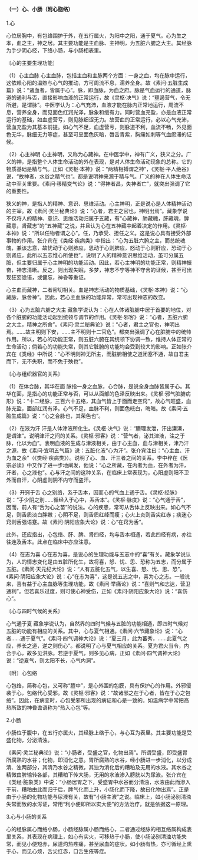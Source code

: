 #### （一）心、小肠（附心胞络）

1.心

心位居胸中，有包络围护于外，在五行属火，为阳中之阳，通于夏气。心为生之本，血之主，神之居。其主要功能是主血脉、主神明，为五脏六腑之大主。其经脉为手少阴心经，下络小肠，与小肠相表里。

〔心的主要生理功能〕

（1）心主血脉  心主血脉，包括主血和主脉两个方面：一身之血，均在脉中运行，这依赖心阳的温煦与心气的推动，方可周流不息，濡养全身。故《素问·五脏生成篇》说：“诸血者，皆属于心”。脉，即血脉，为血之府。脉是气血运行的通道，脉道的通利与否，直接影响血液的正常运行，故《灵枢·决气》说：“壅遏营气，令无所避，是谓脉”。中医学认为：心气充沛，血液才能在脉内正常地运行，周流不息，营养全身，而见面色红润光泽，脉象和缓有力。同时营血充盈，亦是血液正常运行的基础，如血虚营亏，则见脉细涩无力。故营血的正常运行，必以心气充沛，营血充盈为其基本前提。如心气不足，血虚营亏，则脉道不利，血流不畅，外见面色无华，脉细无力等症，甚至可呈面色灰暗，唇舌青紫，胸痛如刺等气血瘀滞的证候。

（2）心主神明  心主神明，又称为心藏神。在中医学中，神有广义，狭义之分。广义的神，是指整个人体生命活动的外在表现，是对人体生命活动现象的总称。它的物质基础是精与气。正如《灵枢·本神》说：“两精相搏谓之神”，《灵枢·平人绝谷》说，“故神者，水谷之精气也”。都是说明神来源于精与气。广义的神在人体生命活动中至关重要。《素问·移精变气论》说：“得神者昌，失神者亡”，就突出强调了它的重要性。

狭义的神，是指人的精神、意识、思维活动。心主神明，正是说心是人体精神活动的主宰。故《素问·灵兰秘典论》说：“心者，君主之官也，神明出焉”。藏象学说不仅将人的精神、意识、思维活动归属于五藏，有“心藏神，肺藏魄，肝藏魂，脾藏意，肾藏志”的“五神藏”之说，并且认为心在五神藏中起着决定的作用。《灵枢·本神》说：“所以任物者谓之心”。任，乃承受、担任之义。这是说心具有接受外部事物的作用。张介宾在《类经·疾病类》中指出：“心为五脏六腑之主，而总统魂魄，兼该志意，故忧动于心则肺应，思动于心则脾应，怒动于心则肝应，恐动于心则肾应，此所以五志惟心所使也”。说明了人的精神意识思维活动，虽可分属五脏，但主要归属于心主神明的功能活动。因此，若心主神明的功能正常，则精神振奋，神志清晰。反之，则出现失眠，多梦，神志不宁等神不守舍的证候，甚至可出现狂妄谵语，或健忘，神昏等重证。

心主血而藏神，二者密切相关。血是神志活动的物质基础，《灵枢·本神》说：“心藏脉，脉舍神”。因此，若心主血脉的功能异常，常可出现神志的改变。

（3）心为五脏六腑之大主  藏象学说认为：心在人体诸脏腑中居于首要的地位，对各个脏腑的功能活动起到统领与调节的作用。《灵枢·邪客》说：“心者，五脏六腑之大主，精神之所舍”。《素问·灵兰秘典论》说：“心者，君主之官也，神明出焉。……故主明则下安，……主不明则十二官危”。都突出强调了心在脏腑中的统帅作用。所以，若心的功能正常，则五脏六腑在其统领下协调一致，维持人体正常的生命活动；倘若心的功能失常，则其它脏腑的功能均会受到较大的影响。正如张介宾在《类经》中所说：“心不明则神无所主，而脏腑相使之道闭塞不通，故自君主而下，无不失职，而不免于殃也”。

〔心与组织器官的关系〕

（1）在体合脉，其华在面  脉指一身之血脉，心合脉，是说全身血脉皆属于心。其华在面，是指心的功能正常与否，可以从面部的色泽反映出来。《灵枢·邪气脏腑病形》说：“十二经脉，三百六十五络，其血气皆上于面而走空窍”，故心气旺盛，血脉充盈，面部红润有泽。心气不足，血脉不利，则面色㿠白，晦暗。故《素问·五脏生成篇》说：“心之合脉也，其荣色也”。

（2）在液为汗  汗是人体津液所化生。《灵枢·决气》说：“腠理发泄，汗出溱溱，是谓津”。说明津汗之间的关系。《灵枢·邪客》说：“营气者，泌其津液，注之于脉，化以为血”。表明血液的生成与津液相关，由于心主血，血与津相关，津乃汗之源，故《素问·宜明五气篇》说：五脏化液“心为汗”。张介宾注曰：“心主血、汗为血之余”（《类经·疾病类》）。说明了心、血、汗三者之间的关系。李中梓在《医宗必读》中又作了进一步地阐发，他说：“心之所藏，在内者为血，在外者为汗，汗者，心之液也”。心与汗之间的这种关系，在临床上常表现为，心阳虚则阳不卫外而自汗，心阴虚则阴不内守而盗汗。

（3）开窍于舌  心之别络，系于舌本，因而心的气血上通于舌。《灵枢·经脉》说：“手少阴之别……循经入于心中，系舌本”。《灵枢·脉度》说：“心气通于舌”，因而，前人有“舌为心之苗”的说法。心的疾患，常可从舌体上反映出来。如心气不足，则舌质淡白胖嫩；心阴不足，则舌质红绛而瘦；心火上炎则舌尖红赤；痰迷心窍则舌强语蹇。故《素问·阴阳应象大论》说：心“在窍为舌”。

此外，还应指出，心包络、肝、脾、肾四经，均与舌本相通，若此四经有病，亦往往连及舌本。此点在临床中亦应注意。

（4）在志为喜  心在志为喜，是说心的生理功能与五志中的“喜”有关。藏象学说认为，人的情志变化是由五脏所化生，故将喜，怒、忧、思、恐称为五志，而分属于五脏。《素问·天元纪大论》说：“人有五脏化五气，以生喜、怒、忧、思、恐”。《素问·阴阳应象大论》说：心“在志为喜”，这是说五志之中，喜为心之志。一般说来，喜有益于心主血脉等生理功能，故《素问·举痛论》说：“喜则气和志达，营卫通利”。但若喜乐过度，则可使心神受伤，正如《素问·阴阳应象大论》说：“喜伤心”。

〔心与四时气候的关系〕

心气通于夏  藏象学说认为，自然界的四时气候与五脏的功能相通，即四时气候对五脏的功能有相应的关系。其中，心与夏气相通。《素问·六节藏象论》说：“心者……通于夏气”。《素问·四气调神大论》说：“夏三月，此为蕃秀，……此夏气之应，养长之道，逆之则伤心”。都说明了心与夏气相应的关系。夏为君火当令，内合于心，故多见洪脉。若逆于夏气，则多见心病，正如《素问·四气调神大论》说：“逆夏气，则太阳不长，心气内洞”。

〔附〕心包络

心包络，简称心包，又可称“膻中”，是心外围的包膜，具有保护心的作用。外邪侵袭于心，包络代心受邪。故《灵枢·邪客》说：“故诸邪之在于心者，皆在于心之包络”。因此，在病变时，心包受邪所出现的病证和心是一致的。如温病学中常把高热所致的神昏谵语称为“热入心包”等。

2.小肠

小肠位于腹中，在五行亦属火，其经脉上络于心，与心互为表里。其主要功能是受盛化物，分泌清浊。

《素问·灵兰秘典论》说：“小肠者，受盛之官，化物出焉”。所谓受盛，即受盛胃所腐熟的水谷；化物，即消化之意。胃所腐熟的水谷，经小肠进一步消化，以分成清、浊两部分，其清乃水谷之精微，其浊为消化后的糟粕及无用的水液。其水谷之精微由脾输转各部，其糟粕下传大肠，无用的水液渗入膀胱以为尿液。张介宾在《类经·脏象类》中说：“小肠居胃之下，受盛胃中水谷而分清浊，水液由此而渗入于前，糟粕由此而归于后，脾气化而上升，小肠化而下降，故曰化物出焉”。正是由于小肠的化物功能与尿液有关，故有“小肠主液”之说。临床上，如小肠泌别清浊失常而致的水泻证，常用“利小便即所以实大便”的方法治疗，就是依据这一原理。

3.心与小肠的关系

心的经脉属心而络小肠，小肠经脉属小肠而络心，二者通过经脉的相互络属构成表里关系，其表现在病理上，如心有实火，可移热于小肠，使小肠泌别清浊功能失常，而见小便短赤，尿道灼热疼痛，甚至尿血的症状。如小肠有热，亦可循经上熏于心，而见心烦，舌尖红赤，口舌生疮等症。
